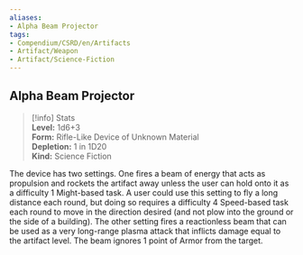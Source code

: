```yaml
---
aliases:
- Alpha Beam Projector
tags:
- Compendium/CSRD/en/Artifacts
- Artifact/Weapon
- Artifact/Science-Fiction
---
```


  
## Alpha Beam Projector  
>[!info] Stats  
> **Level:** 1d6+3  
> **Form:** Rifle-Like Device of Unknown Material  
> **Depletion:** 1 in 1D20  
> **Kind:** Science Fiction
  
The device has two settings. One fires a beam of energy that acts as propulsion and rockets the artifact away unless the user can hold onto it as a difficulty 1 Might-based task. A user could use this setting to fly a long distance each round, but doing so requires a difficulty 4 Speed-based task each round to move in the direction desired (and not plow into the ground or the side of a building). The other setting fires a reactionless beam that can be used as a very long-range plasma attack that inflicts damage equal to the artifact level. The beam ignores 1 point of Armor from the target.